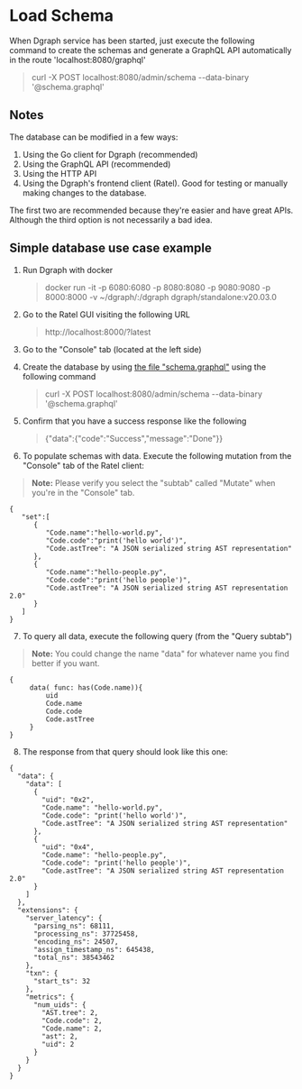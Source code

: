 # Load Schema

When Dgraph service has been started, just execute the following command to create the schemas and generate a GraphQL API automatically in the route 'localhost:8080/graphql'

> curl -X POST localhost:8080/admin/schema --data-binary '@schema.graphql'

## Notes

The database can be modified in a few ways:

1. Using the Go client for Dgraph (recommended)
2. Using the GraphQL API (recommended)
3. Using the HTTP API
4. Using the Dgraph's frontend client (Ratel). Good for testing or manually making changes to the database.

The first two are recommended because they're easier and have great APIs. Although the third option is not necessarily a bad idea.

## Simple database use case example

1. Run Dgraph with docker

    > docker run -it -p 6080:6080 -p 8080:8080 -p 9080:9080 -p 8000:8000 -v ~/dgraph/:/dgraph dgraph/standalone:v20.03.0

2. Go to the Ratel GUI visiting the following URL

    > http://localhost:8000/?latest

3. Go to the "Console" tab (located at the left side)

4. Create the database by using [the file "schema.graphql"](../models/schema.graphql) using the following command

    > curl -X POST localhost:8080/admin/schema --data-binary '@schema.graphql'

5. Confirm that you have a success response like the following

    > {"data":{"code":"Success","message":"Done"}}

6. To populate schemas with data. Execute the following mutation from the "Console" tab of the Ratel client:

> **Note:** Please verify you select the "subtab" called "Mutate" when you're in the "Console" tab.

```
{
   "set":[
      {
         "Code.name":"hello-world.py",
         "Code.code":"print('hello world')",
         "Code.astTree": "A JSON serialized string AST representation"
      },
      {
         "Code.name":"hello-people.py",
         "Code.code":"print('hello people')",
         "Code.astTree": "A JSON serialized string AST representation 2.0"
      }
   ]
}
```

7. To query all data, execute the following query (from the "Query subtab")

> **Note:** You could change the name "data" for whatever name you find better if you want.

```
{
     data( func: has(Code.name)){
         uid
         Code.name
         Code.code
         Code.astTree
     }
}
```

8. The response from that query should look like this one:

```
{
  "data": {
    "data": [
      {
        "uid": "0x2",
        "Code.name": "hello-world.py",
        "Code.code": "print('hello world')",
        "Code.astTree": "A JSON serialized string AST representation"
      },
      {
        "uid": "0x4",
        "Code.name": "hello-people.py",
        "Code.code": "print('hello people')",
        "Code.astTree": "A JSON serialized string AST representation 2.0"
      }
    ]
  },
  "extensions": {
    "server_latency": {
      "parsing_ns": 68111,
      "processing_ns": 37725458,
      "encoding_ns": 24507,
      "assign_timestamp_ns": 645438,
      "total_ns": 38543462
    },
    "txn": {
      "start_ts": 32
    },
    "metrics": {
      "num_uids": {
        "AST.tree": 2,
        "Code.code": 2,
        "Code.name": 2,
        "ast": 2,
        "uid": 2
      }
    }
  }
}
```
